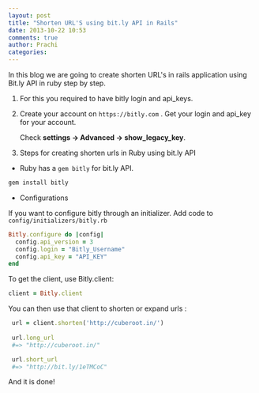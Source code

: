 ```yaml
---
layout: post
title: "Shorten URL'S using bit.ly API in Rails"
date: 2013-10-22 10:53
comments: true
author: Prachi
categories: 
---
```


In this blog we are going to create shorten URL's in rails application using Bit.ly API in ruby step by step.


1. For this you required to have bitly login and api_keys.

2. Create your account on `https://bitly.com` . Get your login and api_key for your account. 

    Check **settings -> Advanced -> show_legacy_key**.
    
3. Steps for creating shorten urls in Ruby using bit.ly API

  - Ruby has a `gem bitly` for bit.ly API. 

<!-- More -->

```ruby
gem install bitly
```
  
  * Configurations

If you want to configure bitly through an initializer. Add code to `config/initializers/bitly.rb`

```ruby
Bitly.configure do |config|
  config.api_version = 3
  config.login = "Bitly_Username"
  config.api_key = "API_KEY"
end
```

To get the client, use Bitly.client:

```ruby
client = Bitly.client
```

You can then use that client to shorten or expand urls :

```ruby
 url = client.shorten('http://cuberoot.in/')
  
 url.long_url
 #=> "http://cuberoot.in/"

 url.short_url
 #=> "http://bit.ly/1eTMCoC"
```

And it is done!

